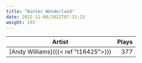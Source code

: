 ```yaml
---
title: "Winter Wonderland"
date: 2022-12-08/2022T07:15:23
weight: 193
---
```




 Artist | Plays 
----- | -----:
[Andy Williams]({{< ref "t16425">}}) | 377
